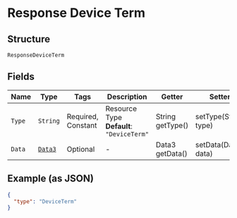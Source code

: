 
# Response Device Term

## Structure

`ResponseDeviceTerm`

## Fields

| Name | Type | Tags | Description | Getter | Setter |
|  --- | --- | --- | --- | --- | --- |
| `Type` | `String` | Required, Constant | Resource Type<br>**Default**: `"DeviceTerm"` | String getType() | setType(String type) |
| `Data` | [`Data3`](../../doc/models/data-3.md) | Optional | - | Data3 getData() | setData(Data3 data) |

## Example (as JSON)

```json
{
  "type": "DeviceTerm"
}
```

